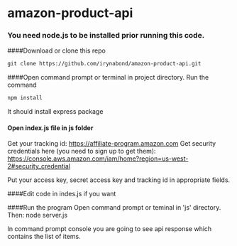 # amazon-product-api

### You need node.js to be installed prior running this code.

####Download or clone this repo
```html
git clone https://github.com/irynabond/amazon-product-api.git
```
####Open command prompt or terminal in project directory. Run the command
```html
npm install
```
It should install express package

#### Open index.js file in js folder
Get your tracking id: https://affiliate-program.amazon.com
Get security credentials here (you need to sign up to get them): https://console.aws.amazon.com/iam/home?region=us-west-2#security_credential 

Put your access key, secret access key and tracking id in appropriate fields.

####Edit code in indes.js if you want

####Run the program
Open command prompt or teminal in 'js' directory. Then:
node server.js

In command prompt console you are going to see api response which contains the list of items.
